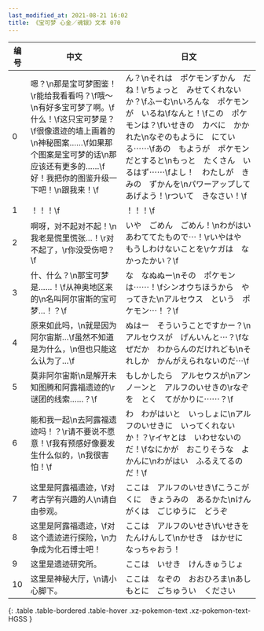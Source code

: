```yaml
---
last_modified_at: 2021-08-21 16:02
title: 《宝可梦 心金／魂银》文本 070
---
```

| 编号 | 中文 | 日文 |
| ---- | ---- | ---- |
| 0 | 嗯？\n那是宝可梦图鉴！\r能给我看看吗？\f哦～\n有好多宝可梦了啊。\f什么！\f这只宝可梦是？\f很像遗迹的墙上画着的\n神秘图案……\f如果那个图案是宝可梦的话\n那应该还有更多的……\f好！我把你的图鉴升级一下吧！\n跟我来！\f | ん？\nそれは　ポケモンずかん　だね！\rちょっと　みせてくれないか？\fふーむ\nいろんな　ポケモンが　いるね\fなんと！\fこの　ポケモンは？\fいせきの　カベに　かかれた\nなぞのもように　にている⋯⋯\fあの　もようが　ポケモンだとすると\nもっと　たくさん　いるはず⋯⋯\fよし！　わたしが　きみの　ずかんを\nパワーアップして　あげよう！\rついて　きなさい！\f |
| 1 | ！！！\f | ！！！\f |
| 2 | 啊呀，对不起对不起！\n我老是慌里慌张…！\r对不起了，\r你没受伤吧？\f | いや　ごめん　ごめん！\nわがはい　あわててたもので⋯！\rいやはや　もうしわけないことを\rケガは　なかったかい？\f |
| 3 | 什、什么？\n那宝可梦是……！\f从神奥地区来的\n名叫阿尔宙斯的宝可梦…！？\f | な　なぬぬー\nその　ポケモンは⋯⋯！\fシンオウちほうから　やってきた\nアルセウス　という　ポケモン⋯！？\f |
| 4 | 原来如此吗，\n就是因为阿尔宙斯…\f虽然不知道是为什么，\n但也只能这么认为了…\f | ぬはー　そういうことですかー？\nアルセウスが　げんいんと⋯？\fなぜだか　わからんのだけれども\nそれしか　かんがえられないのだ⋯\f |
| 5 | 莫非阿尔宙斯\n是解开未知图腾和阿露福遗迹的\r谜团的线索……？\f | もしかしたら　アルセウスが\nアンノーンと　アルフのいせきの\rなぞを　とく　てがかりに⋯⋯？\f |
| 6 | 能和我一起\n去阿露福遗迹吗！？\r请不要说不愿意！\f我有预感好像要发生什么似的，\n我很害怕！\f | わ　わがはいと　いっしょに\nアルフのいせきに　いってくれないか！？\rイヤとは　いわせないのだ！\fなにかが　おこりそうな　よかんに\nわがはい　ふるえてるのだ！\f |
| 7 | 这里是阿露福遗迹，\f对考古学有兴趣的人\n请自由参观。 | ここは　アルフのいせき\fこうこがくに　きょうみの　あるかた\nけんがくは　ごじゆうに　どうぞ |
| 8 | 这里是阿露福遗迹，\f对这个遗迹进行探险，\n力争成为化石博士吧！ | ここは　アルフのいせき\fいせきを　たんけんして\nかせき　はかせに　なっちゃおう！ |
| 9 | 这里是遗迹研究所。 | ここは　いせき　けんきゅうじょ |
| 10 | 这里是神秘大厅，\n请小心脚下。 | ここは　なぞの　おおひろま\nあしもとに　ごちゅうい　ください |
{: .table .table-bordered .table-hover .xz-pokemon-text .xz-pokemon-text-HGSS }